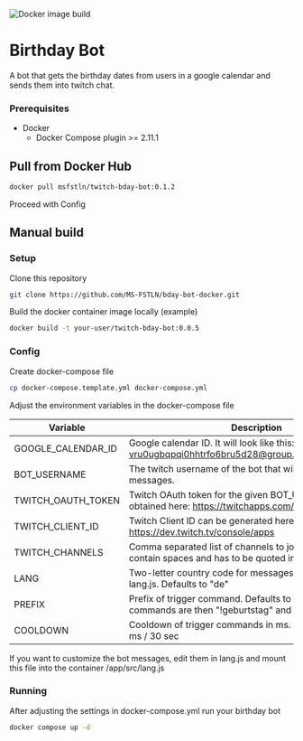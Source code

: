 ![Docker image build](https://github.com/MS-FSTLN/bday-bot-docker/actions/workflows/docker-image.yml/badge.svg)
# Birthday Bot

A bot that gets the birthday dates from users in a google calendar and sends them into twitch chat.

### Prerequisites

* Docker
  * Docker Compose plugin >= 2.11.1

## Pull from Docker Hub

```sh
docker pull msfstln/twitch-bday-bot:0.1.2
```

Proceed with Config

## Manual build

### Setup

Clone this repository

```sh
git clone https://github.com/MS-FSTLN/bday-bot-docker.git
```

Build the docker container image locally (example)
```sh
docker build -t your-user/twitch-bday-bot:0.0.5
```

### Config
Create docker-compose file
```sh
cp docker-compose.template.yml docker-compose.yml
```

Adjust the environment variables in the docker-compose file

Variable | Description
--- | ---
GOOGLE_CALENDAR_ID | Google calendar ID. It will look like this: vru0ugbqpqi0hhtrfo6bru5d28@group.calendar.google.com
BOT_USERNAME | The twitch username of the bot that will be used to send the messages.
TWITCH_OAUTH_TOKEN | Twitch OAuth token for the given BOT_USERNAME - can be obtained here: https://twitchapps.com/tmi/
TWITCH_CLIENT_ID | Twitch Client ID can be generated here: https://dev.twitch.tv/console/apps
TWITCH_CHANNELS | Comma separated list of channels to join. List must not contain spaces and has to be quoted in double quotes
LANG | Two-letter country code for messages. Must be defined in lang.js. Defaults to "de"
PREFIX | Prefix of trigger command. Defaults to "!", trigger commands are then "!geburtstag" and "!bday"
COOLDOWN | Cooldown of trigger commands in ms. Defaults to 30000 ms / 30 sec

If you want to customize the bot messages, edit them in lang.js and mount this file into the container /app/src/lang.js

### Running
After adjusting the settings in docker-compose.yml run your birthday bot
```sh
docker compose up -d
```
